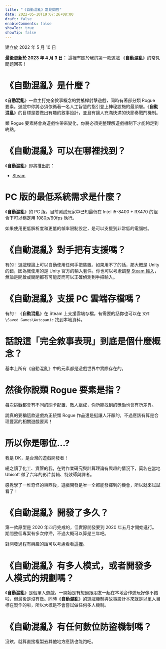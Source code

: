 ```yaml
---
title: "《自動混亂》常見問答"
date: 2022-05-10T19:07:26+08:00
draft: false
enableComments: false
showToc: true
showTip: false
---
```


建立於 2022 年 5 月 10 日

**最後更新於 2023 年 4 月 3 日：** 這裡有關於我的第一款遊戲  《**自動混亂**》的常見問題回答！

# 《**自動混亂**》是什麼？

《**自動混亂**》一款主打完全敘事概念的雙搖桿射擊遊戲，同時有著部分類 Rogue 要素。遊戲中你將必須依循著一名人工智慧的指引登上神秘設施的最頂層。《**自動混亂**》的目標是要做出有趣的敘事設計，並且有讓人充滿快滿的快節奏戰鬥機制。

類 Rogue 要素將會為遊戲性帶來變化，你將必須完整理解遊戲機制下才能夠走到終點。

# 《**自動混亂**》可以在哪裡找到？

《**自動混亂**》即將推出於：

- [Steam](https://store.steampowered.com/app/1274830)


# PC 版的最低系統需求是什麼？

《**自動混亂**》的 PC 版，目前測試玩家中已知最低在 Intel i5-8400 + RX470 的組合下可以穩定用 1080p/60fps 執行。

如果使用更低解析度和更低的幀率限制設定，是可以支援到非常低的電腦啦。

# 《**自動混亂**》對手把有支援嗎？

有的！遊戲理論上可以自動使用任何手把裝置。如果用不了的話，那大概是 Unity 的錯，因為我使用的是 Unity 官方的輸入套件。你也可以考慮調整 <abbr title="Steam Input">Steam 輸入</abbr>，無論是開啟或關閉都有可能反而可以正確偵測到手把輸入。

<!-- # 我超愛遊戲裡的音樂，所以原聲帶可以在哪裡買到？

你可以在 YouTube 上免費聆聽，也可以購買「今己的終局」<abbr title="DLC">數位下載內容</abbr>獲得高品質音樂檔。 -->

# 《**自動混亂**》支援 PC 雲端存檔嗎？

有的！《**自動混亂**》在 Steam 上支援雲端存檔。有需要的話你也可以在 `文件\Saved Games\Autopanic` 找到本地資料。

<!-- # 如果有遭遇到技術問題的話，我該怎麼做？

需要技術支援時，請見[《自動混亂》技術支援]({{< ref "/tech-fixes/autopanic" >}})，如果還是沒能排除的話可以前往 [《自動混亂》Steam 技術支援討論區](https://steamcommunity.com/app/1274830/discussions/3/)，又或者是前往官方 Discord `#自動混亂－技術支援` 頻道尋求協助。 -->

# 話說這「完全敘事表現」到底是個什麼概念？

基本上所有《自動混亂》中的元素都是遊戲世界中實際存在的。

# 然後你說類 Rogue 要素是指？

每次挑戰都會有不同的關卡配置、敵人組成，你所能找到的獎勵也會有所差異。

說真的要稱這款遊戲為正統類 Rogue 作品還是挺讓人汗顏的，不過應該有算是合理豐富的相關遊戲要素！

<!-- # 所以《**自動混亂**》上市後，下一步是？

我，我需要睡覺。

改天再考慮做款遊戲。 -->

# 所以你是哪位...?

我是 DK，是台灣的遊戲開發者！

總之讀了化工、資管的我，在對作業研究與計算理論有興趣的情況下，莫名在當地 Ubisoft 做了六年的影片剪輯、特效師與譯者。

感覺學了一堆奇怪的東西後，遊戲開發是唯一全都能發揮到的機會，所以就來試試看了！

# 《**自動混亂**》開發了多久？

第一款原型是 2020 年四月完成的，但實際開發要到 2020 年五月才開始進行。期間整個專案有多次停滯，不過大概可以算是三年吧。

對開發過程有興趣的話可以考慮看看[這裡](https://blog.chosenconcept.dev/tw/tags/%E8%87%AA%E5%8B%95%E6%B7%B7%E4%BA%82/)。

# 《**自動混亂**》有多人模式，或者開發多人模式的規劃嗎？

《**自動混亂**》是個單人遊戲。一開始是有想過跟朋友一起在本地合作遊玩好像不錯啦，但最後是沒有做。同時《**自動混亂**》的遊戲機制與故事設計本來就是以單人目標在製作的啦，所以大概是不會嘗試做任何多人機制。

# 《**自動混亂**》有任何數位防盜機制嗎？

沒欸，就算直接複製去其他地方應該也能跑吧。

<!-- # 我還有更多問題！

歡迎使用聯絡表單或者透過 Discord 發問。 -->